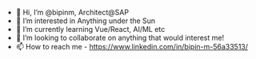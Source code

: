 - 👋 Hi, I’m @bipinm, Architect@SAP
- 👀 I’m interested in Anything under the Sun
- 🌱 I’m currently learning Vue/React, AI/ML etc
- 💞️ I’m looking to collaborate on anything that would interest me!
- 📫 How to reach me - https://www.linkedin.com/in/bipin-m-56a33513/

<!---
bipinm/bipinm is a ✨ special ✨ repository because its `README.md` (this file) appears on your GitHub profile.
You can click the Preview link to take a look at your changes.
--->
